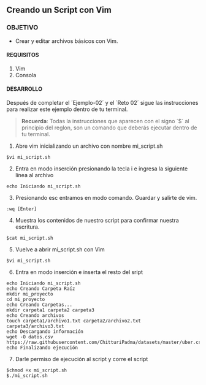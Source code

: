 ## Creando un Script con Vim

### OBJETIVO 
 - Crear y editar archivos básicos con Vim.

#### REQUISITOS 
1. Vim
2. Consola 

#### DESARROLLO

Después de completar el ´Ejemplo-02´ y el ´Reto 02´ sigue las instrucciones para realizar este ejemplo dentro de tu terminal.

> **Recuerda**: Todas la instrucciones que aparecen con el signo ´$´ al principio del reglon, son un comando que deberás ejecutar dentro de tu terminal.  

1. Abre vim inicializando un archivo con nombre mi_script.sh
```
$vi mi_script.sh
```
2. Entra en modo inserción presionando la tecla i e ingresa la siguiente línea al archivo
````
echo Iniciando mi_script.sh
````
3. Presionando esc entramos en modo comando. Guardar y salirte de vim.
````
:wq [Enter]
````
4. Muestra los contenidos de nuestro script para confirmar nuestra escritura.
```
$cat mi_script.sh
```
5. Vuelve a abrir mi_script.sh con Vim
```
$vi mi_script.sh
```
6. Entra en modo inserción e inserta el resto del sript
```
echo Iniciando mi_script.sh
echo Creando Carpeta Raíz
mkdir mi_proyecto
cd mi_proyecto
echo Creando Carpetas...
mkdir carpeta1 carpeta2 carpeta3
echo Creando archivos
touch carpeta1/archivo1.txt carpeta2/archivo2.txt carpeta3/archivo3.txt
echo Descargando información
wget -O datos.csv https://raw.githubusercontent.com/ChitturiPadma/datasets/master/uber.csv
echo Finalizando ejecución
```
7. Darle permiso de ejecución al script y corre el script
```
$chmod +x mi_script.sh
$./mi_script.sh
```
